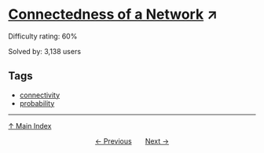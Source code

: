 # [Connectedness of a Network](https://projecteuler.net/problem=186) ↗️

Difficulty rating: 60%

Solved by: 3,138 users
## Tags

- [connectivity](../tags/connectivity.md)
- [probability](../tags/probability.md)



---

[↑ Main Index](../README.md)


<div align=center><a href='185.md'>← Previous</a> &nbsp;&nbsp; &nbsp;&nbsp;  <a href='187.md'>Next →</a></div>
